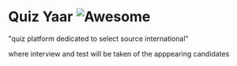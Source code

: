 # Quiz Yaar ![Awesome]()

 "quiz platform dedicated to select source international"

where interview and test will be taken of the apppearing candidates 